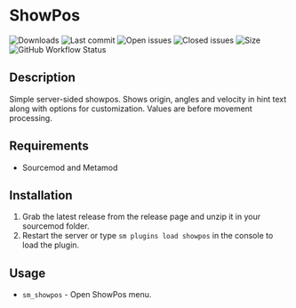 # ShowPos


![Downloads](https://img.shields.io/github/downloads/zer0k-z/showpos/total?style=flat-square) ![Last commit](https://img.shields.io/github/last-commit/zer0k-z/showpos?style=flat-square) ![Open issues](https://img.shields.io/github/issues/zer0k-z/showpos?style=flat-square) ![Closed issues](https://img.shields.io/github/issues-closed/zer0k-z/showpos?style=flat-square) ![Size](https://img.shields.io/github/repo-size/zer0k-z/showpos?style=flat-square) ![GitHub Workflow Status](https://img.shields.io/github/workflow/status/zer0k-z/showpos/Compile%20with%20SourceMod?style=flat-square)

## Description ##
Simple server-sided showpos. Shows origin, angles and velocity in hint text along with options for customization. Values are before movement processing.

## Requirements ##
- Sourcemod and Metamod

## Installation ##
1. Grab the latest release from the release page and unzip it in your sourcemod folder.
2. Restart the server or type `sm plugins load showpos` in the console to load the plugin.

## Usage ##
- `sm_showpos` - Open ShowPos menu.